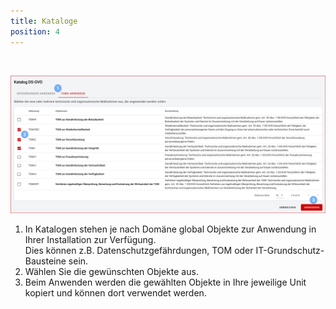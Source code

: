 ```yaml
---
title: Kataloge
position: 4
---
```


<br>

![Kataloge](media/veo_catalogues.de.png)

1. In Katalogen stehen je nach Domäne global Objekte zur Anwendung in Ihrer Installation zur Verfügung. <br>Dies können z.B. Datenschutzgefährdungen, TOM oder IT-Grundschutz-Bausteine sein.
1. Wählen Sie die gewünschten Objekte aus.
1. Beim Anwenden werden die gewählten Objekte in Ihre jeweilige Unit kopiert und können dort verwendet werden.

